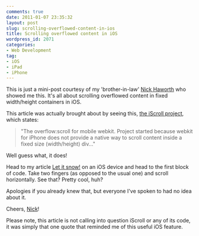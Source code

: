```yaml
---
comments: true
date: 2011-01-07 23:35:32
layout: post
slug: scrolling-overflowed-content-in-ios
title: Scrolling overflowed content in iOS
wordpress_id: 2071
categories:
- Web Development
tag:
- iOS
- iPad
- iPhone
---
```


This is just a mini-post courtesy of my 'brother-in-law' [Nick Haworth](http://twitter.com/nickhx) who showed me this. It's all about scrolling overflowed content in fixed width/height containers in iOS.

This article was actually brought about by seeing this, [the iScroll project](http://cubiq.org/iscroll), which states:



> "The overflow:scroll for mobile webkit. Project started because webkit for iPhone does not provide a native way to scroll content inside a fixed size (width/height) div..."



Well guess what, it does!

Head to my article [Let it snow!](/2010/12/let-it-snow/) on an iOS device and head to the first block of code. Take two fingers (as opposed to the usual one) and scroll horizontally. See that? Pretty cool, huh?

Apologies if you already knew that, but everyone I've spoken to had no idea about it.

Cheers, [Nick](http://twitter.com/nickhx)!

Please note, this article is not calling into question iScroll or any of its code, it was simply that one quote that reminded me of this useful iOS feature.
